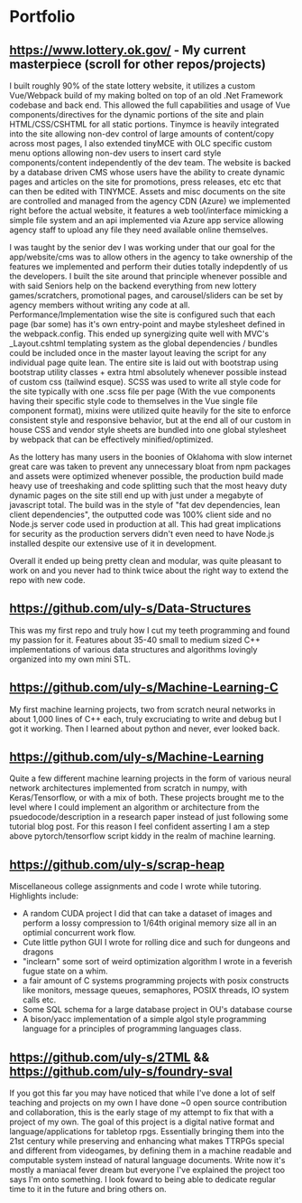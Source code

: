 # Portfolio

## https://www.lottery.ok.gov/ - My current masterpiece (scroll for other repos/projects)

  I built roughly 90% of the state lottery website, it utilizes a custom Vue/Webpack build of my making bolted on top of an old .Net Framework codebase and back end. This allowed the full capabilities and usage of Vue components/directives for the dynamic portions of the site and plain HTML/CSS/CSHTML for all static portions. Tinymce is heavily integrated into the site allowing non-dev control of large amounts of content/copy across most pages, I also extended tinyMCE with OLC specific custom menu options allowing non-dev users to insert card style components/content independently of the dev team. The website is backed by a database driven CMS whose users have the ability to create dynamic pages and articles on the site for promotions, press releases, etc etc that can then be edited with TINYMCE. Assets and misc documents on the site are controlled and managed from the agency CDN (Azure) we implemented right before the actual website, it features a web tool/interface mimicking a simple file system and an api implemented via Azure app service allowing agency staff to upload any file they need available online themselves.
  
  I was taught by the senior dev I was working under that our goal for the app/website/cms was to allow others in the agency to take ownership of the features we implemented and perform their duties totally indepdently of us the developers. I built the site around that principle whenever possible and with said Seniors help on the backend everything from new lottery games/scratchers, promotional pages, and carousel/sliders can be set by agency members without writing any code at all.
Performance/Implementation wise the site is configured such that each page (bar some) has it's own entry-point and maybe stylesheet defined in the webpack.config. This ended up synergizing quite well with MVC's _Layout.cshtml templating system as the global dependencies / bundles could be included once in the master layout leaving the script for any individual page quite lean. The entire site is laid out with bootstrap using bootstrap utility classes + extra html absolutely whenever possible instead of custom css (tailwind esque). SCSS was used to write all style code for the site typically with one .scss file per page (With the vue components having their specific style code to themselves in the Vue single file component format), mixins were utilized quite heavily for the site to enforce consistent style and responsive behavior, but at the end all of our custom in house CSS and vendor style sheets are bundled into one global stylesheet by webpack that can be effectively minified/optimized. 

  As the lottery has many users in the boonies of Oklahoma with slow internet great care was taken to prevent any unnecessary bloat from npm packages and assets were optimized whenever possible, the production build made heavy use of treeshaking and code splitting such that the most heavy duty dynamic pages on the site still end up with just under a megabyte of javascript total. The build was in the style of "fat dev dependencies, lean client dependencies", the outputted code was 100% client side and no Node.js server code used in production at all. This had great implications for security as the production servers didn't even need to have Node.js installed despite our extensive use of it in development. 

  Overall it ended up being pretty clean and modular, was quite pleasant to work on and you never had to think twice about the right way to extend the repo with new code. 
  
  ## https://github.com/uly-s/Data-Structures
  
  This was my first repo and truly how I cut my teeth programming and found my passion for it. Features about 35-40 small to medium sized C++ implementations of various data structures and algorithms lovingly organized into my own mini STL.
  
  ## https://github.com/uly-s/Machine-Learning-C
  
  My first machine learning projects, two from scratch neural networks in about 1,000 lines of C++ each, truly excruciating to write and debug but I got it working. Then I learned about python and never, ever looked back.
  
  ## https://github.com/uly-s/Machine-Learning
  
  Quite a few different machine learning projects in the form of various neural network architectures implemented from scratch in numpy, with Keras/Tensorflow, or with a mix of both. These projects brought me to the level where I could implement an algorithm or architecture from the psuedocode/description in a research paper instead of just following some tutorial blog post. For this reason I feel confident asserting I am a step above pytorch/tensorflow script kiddy in the realm of machine learning.
  
  ## https://github.com/uly-s/scrap-heap
  
  Miscellaneous college assignments and code I wrote while tutoring. Highlights include:
  
  - A random CUDA project I did that can take a dataset of images and perform a lossy compression to 1/64th original memory size all in an optimial concurrent work flow.
  - Cute little python GUI I wrote for rolling dice and such for dungeons and dragons
  - "inclearn" some sort of weird optimization algorithm I wrote in a feverish fugue state on a whim.
  - a fair amount of C systems programming projects with posix constructs like monitors, message queues, semaphores, POSIX threads, IO system calls etc.
  - Some SQL schema for a large database project in OU's database course
  - A bison/yacc implementation of a simple algol style programming language for a principles of programming languages class.

## https://github.com/uly-s/2TML && https://github.com/uly-s/foundry-sval

  If you got this far you may have noticed that while I've done a lot of self teaching and projects on my own I have done ~0 open source contribution and collaboration, this is the early stage of my attempt to fix that with a project of my own. 
  The goal of this project is a digital native format and language/applications for tabletop rpgs. Essentially bringing them into the 21st century while preserving and enhancing what makes TTRPGs special and different from videogames, by defining them in a machine readable and computable system instead of natural language documents. 
  Write now it's mostly a maniacal fever dream but everyone I've explained the project too says I'm onto something. I look foward to being able to dedicate regular time to it in the future and bring others on.
  
  

